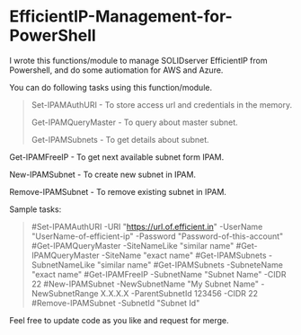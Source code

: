 # EfficientIP-Management-for-PowerShell
I wrote this functions/module to manage SOLIDserver EfficientIP from Powershell, and do some autiomation for AWS and Azure. 

You can do following tasks using this function/module.
>Set-IPAMAuthURI - To store access url and credentials in the memory.
>
>Get-IPAMQueryMaster - To query about master subnet.
>
>Get-IPAMSubnets - To get details about subnet.
>
Get-IPAMFreeIP - To get next available subnet form IPAM.

New-IPAMSubnet - To create new subnet in IPAM.

Remove-IPAMSubnet - To remove existing subnet in IPAM.



Sample tasks:
>#Set-IPAMAuthURI -URI "https://url.of.efficient.in" -UserName "UserName-of-efficient-ip" -Password "Password-of-this-account"
#Get-IPAMQueryMaster -SiteNameLike "similar name"
#Get-IPAMQueryMaster -SiteName "exact name"
#Get-IPAMSubnets -SubnetNameLike "similar name"
#Get-IPAMSubnets -SubneteName "exact name"
#Get-IPAMFreeIP -SubnetName "Subnet Name" -CIDR 22
#New-IPAMSubnet -NewSubnetName "My Subnet Name" -NewSubnetRange X.X.X.X -ParentSubnetId 123456 -CIDR 22
#Remove-IPAMSubnet -SubnetId "Subnet Id"

Feel free to update code as you like and request for merge.
